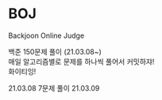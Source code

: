 # BOJ
Backjoon Online Judge 

백준 150문제 풀이 (21.03.08~)                    
매일 알고리즘별로 문제를 하나씩 풀어서 커밋하쟈!                      
화이티잉!                                    

21.03.08 7문제 풀이
21.03.09 
